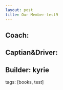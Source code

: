 ```yaml
---
layout: post
title: Our Member-test9
---
```


Coach: 
---


Captian&Driver:
---

Builder: kyrie
---


tags: [books, test]

